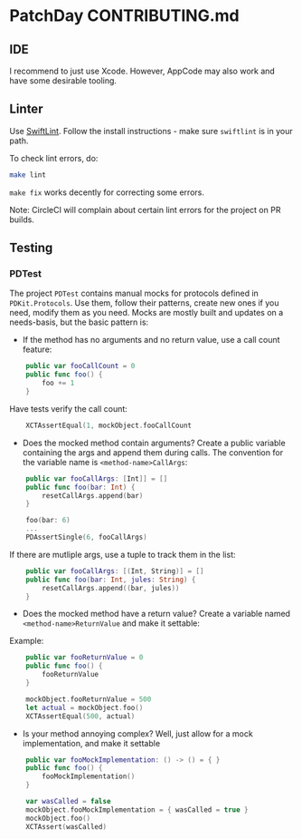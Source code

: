 # PatchDay CONTRIBUTING.md

## IDE

I recommend to just use Xcode. However, AppCode may also work and have some desirable tooling.

## Linter

Use [SwiftLint](https://github.com/realm/SwiftLint). Follow the install instructions - make sure `swiftlint` is in 
your path.

To check lint errors, do:

```bash
make lint
```

`make fix` works decently for correcting some errors.

Note: CircleCI will complain about certain lint errors for the project on PR builds.

## Testing

### PDTest

The project `PDTest` contains manual mocks for protocols defined in `PDKit.Protocols`. Use them, follow their 
patterns, create new ones if you need, modify them as you need. Mocks are mostly built and updates on a 
needs-basis, but the basic pattern is:

* If the method has no arguments and no return value, use a call count feature:

```swift
    public var fooCallCount = 0
    public func foo() {
        foo += 1
    }
```

Have tests verify the call count:

```swift
    XCTAssertEqual(1, mockObject.fooCallCount
```

* Does the mocked method contain arguments? Create a public variable containing the args and append them 
during calls. The convention for the variable name is `<method-name>CallArgs`:

```swift
    public var fooCallArgs: [Int]] = []
    public func foo(bar: Int) {
        resetCallArgs.append(bar)
    }
```

```swift
    foo(bar: 6)
    ...
    PDAssertSingle(6, fooCallArgs)
```

If there are mutliple args, use a tuple to track them in the list:

```swift
    public var fooCallArgs: [(Int, String)] = []
    public func foo(bar: Int, jules: String) {
        resetCallArgs.append((bar, jules))
    }
```

* Does the mocked method have a return value? Create a variable named `<method-name>ReturnValue` and 
make it settable:

Example:

```swift
    public var fooReturnValue = 0
    public func foo() {
        fooReturnValue
    }
```

```swift
    mockObject.fooReturnValue = 500
    let actual = mockObject.foo()
    XCTAssertEqual(500, actual)
```

* Is your method annoying complex? Well, just allow for a mock implementation, and make it settable

```swift
    public var fooMockImplementation: () -> () = { }
    public func foo() {
        fooMockImplementation()
    }
```

```swift
    var wasCalled = false
    mockObject.fooMockImplementation = { wasCalled = true }
    mockObject.foo()
    XCTAssert(wasCalled)
```
